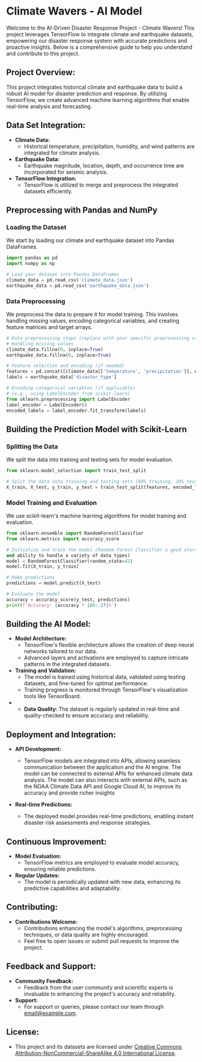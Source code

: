 # Climate Wavers - AI Model

Welcome to the AI-Driven Disaster Response Project - Climate Wavers! This project leverages TensorFlow to integrate climate and earthquake datasets, empowering our disaster response system with accurate predictions and proactive insights. Below is a comprehensive guide to help you understand and contribute to this project.

##  **Project Overview:**
This project integrates historical climate and earthquake data to build a robust AI model for disaster prediction and response. By utilizing TensorFlow, we create advanced machine learning algorithms that enable real-time analysis and forecasting.

##  **Data Set Integration:**
- **Climate Data:**
  - Historical temperature, precipitation, humidity, and wind patterns are integrated for climate analysis.
- **Earthquake Data:**
  - Earthquake magnitude, location, depth, and occurrence time are incorporated for seismic analysis.
- **TensorFlow Integration:**
  - TensorFlow is utilized to merge and preprocess the integrated datasets efficiently.


## Preprocessing with Pandas and NumPy

### Loading the Dataset
We start by loading our climate and earthquake dataset into Pandas DataFrames.

```python
import pandas as pd
import numpy as np

# Load your dataset into Pandas DataFrames
climate_data = pd.read_csv('climate_data.json')
earthquake_data = pd.read_csv('earthquake_data.json')
```

### Data Preprocessing
We preprocess the data to prepare it for model training. This involves handling missing values, encoding categorical variables, and creating feature matrices and target arrays.

```python
# Data preprocessing steps (replace with your specific preprocessing steps)
# Handling missing values
climate_data.fillna(0, inplace=True)
earthquake_data.fillna(0, inplace=True)

# Feature selection and encoding (if needed)
features = pd.concat([climate_data[['temperature', 'precipitation']], earthquake_data[['magnitude', 'depth']]], axis=1)
labels = earthquake_data['disaster_type']

# Encoding categorical variables (if applicable)
# (e.g., using LabelEncoder from scikit-learn)
from sklearn.preprocessing import LabelEncoder
label_encoder = LabelEncoder()
encoded_labels = label_encoder.fit_transform(labels)
```

## Building the Prediction Model with Scikit-Learn

### Splitting the Data
We split the data into training and testing sets for model evaluation.

```python
from sklearn.model_selection import train_test_split

# Split the data into training and testing sets (80% training, 20% testing)
X_train, X_test, y_train, y_test = train_test_split(features, encoded_labels, test_size=0.2, random_state=42)
```

### Model Training and Evaluation
We use scikit-learn's machine learning algorithms for model training and evaluation.

```python
from sklearn.ensemble import RandomForestClassifier
from sklearn.metrics import accuracy_score

# Initialize and train the model (Random Forest Classifier a good starting point due to its robustness
and ability to handle a variety of data types)
model = RandomForestClassifier(random_state=42)
model.fit(X_train, y_train)

# Make predictions
predictions = model.predict(X_test)

# Evaluate the model
accuracy = accuracy_score(y_test, predictions)
print(f'Accuracy: {accuracy * 100:.2f}%')
```

##  **Building the AI Model:**
- **Model Architecture:**
  - TensorFlow's flexible architecture allows the creation of deep neural networks tailored to our data.
  - Advanced layers and activations are employed to capture intricate patterns in the integrated datasets.
- **Training and Validation:**
  - The model is trained using historical data, validated using testing datasets, and fine-tuned for optimal performance.
  - Training progress is monitored through TensorFlow's visualization tools like TensorBoard.
- - **Data Quality**: The dataset is regularly updated in real-time and quality-checked to ensure accuracy and reliability.

##  **Deployment and Integration:**
- **API Development:**
  - TensorFlow models are integrated into APIs, allowing seamless communication between the application and the AI engine. The model can be connected to external APIs for enhanced climate data analysis. The model can also interacts with external APIs, such as the NOAA Climate Data API and Google Cloud AI, to improve its accuracy and provide richer insights

- **Real-time Predictions:**
  - The deployed model provides real-time predictions, enabling instant disaster risk assessments and response strategies.

##  **Continuous Improvement:**
- **Model Evaluation:**
  - TensorFlow metrics are employed to evaluate model accuracy, ensuring reliable predictions.
- **Regular Updates:**
  - The model is periodically updated with new data, enhancing its predictive capabilities and adaptability.

## **Contributing:**
- **Contributions Welcome:**
  - Contributions enhancing the model's algorithms, preprocessing techniques, or data quality are highly encouraged.
  - Feel free to open issues or submit pull requests to improve the project.

##  **Feedback and Support:**
- **Community Feedback:**
  - Feedback from the user community and scientific experts is invaluable to enhancing the project's accuracy and reliability.
- **Support:**
  - For support or queries, please contact our team through [email@example.com](mailto:email@example.com).

##  **License:**
- This project and its datasets are licensed under [Creative Commons Attribution-NonCommercial-ShareAlike 4.0 International License](https://creativecommons.org/licenses/by-nc-sa/4.0/).


